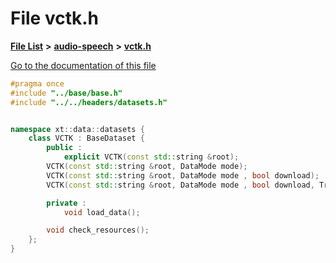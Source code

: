 

# File vctk.h

[**File List**](files.md) **>** [**audio-speech**](dir_3f959236e5b642d039994a38a6e55324.md) **>** [**vctk.h**](vctk_8h.md)

[Go to the documentation of this file](vctk_8h.md)


```C++
#pragma once
#include "../base/base.h"
#include "../../headers/datasets.h"


namespace xt::data::datasets {
    class VCTK : BaseDataset {
        public :
            explicit VCTK(const std::string &root);
        VCTK(const std::string &root, DataMode mode);
        VCTK(const std::string &root, DataMode mode , bool download);
        VCTK(const std::string &root, DataMode mode , bool download, TransformType transforms);

        private :
            void load_data();

        void check_resources();
    };
}
```


